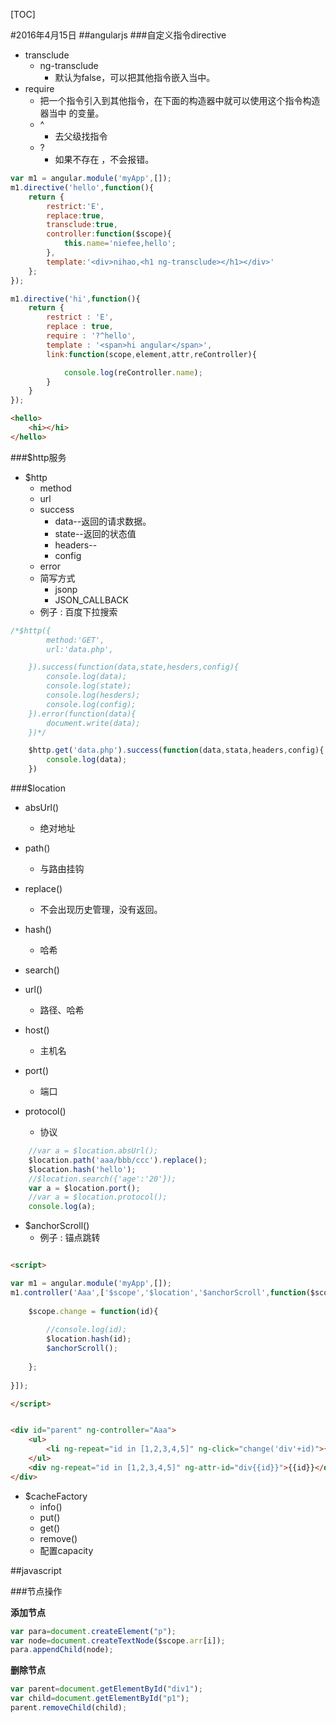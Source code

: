 [TOC]#2016年4月15日##angularjs###自定义指令directive - transclude     + ng-transclude         * 默认为false，可以把其他指令嵌入当中。 - require     + 把一个指令引入到其他指令，在下面的构造器中就可以使用这个指令构造器当中 的变量。     + ^         * 去父级找指令     + ?         * 如果不存在 ，不会报错。```jsvar m1 = angular.module('myApp',[]);m1.directive('hello',function(){    return {        restrict:'E',        replace:true,        transclude:true,         controller:function($scope){            this.name='niefee,hello';        },        template:'<div>nihao,<h1 ng-transclude></h1></div>'     };});m1.directive('hi',function(){    return {        restrict : 'E',           replace : true,        require : '?^hello',            template : '<span>hi angular</span>',        link:function(scope,element,attr,reController){            console.log(reController.name);        }    }});``````html<hello>    <hi></hi></hello>```###$http服务 - $http     + method     + url     + success         * data--返回的请求数据。         * state--返回的状态值         * headers--         * config     + error     + 简写方式         * jsonp         * JSON_CALLBACK     + 例子  :   百度下拉搜索```js/*$http({        method:'GET',        url:'data.php',    }).success(function(data,state,hesders,config){        console.log(data);        console.log(state);        console.log(hesders);        console.log(config);    }).error(function(data){        document.write(data);    })*/    $http.get('data.php').success(function(data,stata,headers,config){        console.log(data);    })```###$location - absUrl()     + 绝对地址 - path()     + 与路由挂钩 - replace()     + 不会出现历史管理，没有返回。 - hash()     + 哈希 - search() - url()     + 路径、哈希 - host()     + 主机名 - port()     + 端口 - protocol()     + 协议```js    //var a = $location.absUrl();    $location.path('aaa/bbb/ccc').replace();    $location.hash('hello');    //$location.search({'age':'20'});    var a = $location.port();    //var a = $location.protocol();    console.log(a);``` - $anchorScroll()     + 例子  :  锚点跳转```html<script>var m1 = angular.module('myApp',[]);m1.controller('Aaa',['$scope','$location','$anchorScroll',function($scope,$location,$anchorScroll){        $scope.change = function(id){                //console.log(id);        $location.hash(id);        $anchorScroll();            };    }]);</script><div id="parent" ng-controller="Aaa">    <ul>        <li ng-repeat="id in [1,2,3,4,5]" ng-click="change('div'+id)">{{id}}aaaaaaaaaa</li>    </ul>    <div ng-repeat="id in [1,2,3,4,5]" ng-attr-id="div{{id}}">{{id}}</div></div>``` - $cacheFactory     + info()     + put()     + get()     + remove()     + 配置capacity##javascript###节点操作**添加节点**```jsvar para=document.createElement("p");var node=document.createTextNode($scope.arr[i]);para.appendChild(node);```**删除节点**```jsvar parent=document.getElementById("div1");var child=document.getElementById("p1");parent.removeChild(child);```